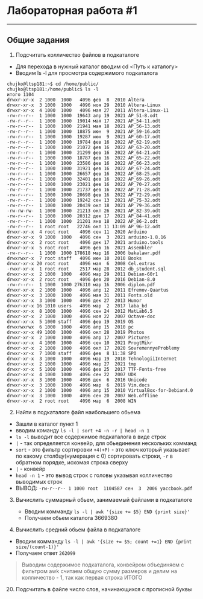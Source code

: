 # Лабораторная работа #1
---

## Общие задания
1. Подсчитать колличество файлов в подкаталоге
  - Для перехода в нужный каталог вводим cd <Путь к каталогу>
  - Вводим ls -l для просмотра содержимого подкаталога
  
  ```
  chujko@ltsp181:~$ cd /home/public/
chujko@ltsp181:/home/public$ ls -l
итого 1104
drwxr-xr-x  2 1000  1000   4096 фев  8  2010 Altera
drwxr-xr-x  3 1000  1000   4096 ноя 29  2010 Altera-Linux
drwxr-xr-x  4 1000  1000   4096 мая 27  2011 Altera-Linux-11
-rw-r--r--  1 1000  1000  19643 апр 19  2021 AP_51-8.odt
-rw-r--r--  1 1000  1000  19014 мая 17  2021 AP_54-11.odt
-rw-r--r--  1 1000  1000  21941 мая 18  2021 AP_56-13.odt
-rw-r--r--  1 1000  1000  18875 июн  9  2021 AP_59-16.odt
-rw-r--r--  1 1000  1000  19287 июн  9  2021 AP_60-17.odt
-rw-r--r--  1 1000  1000  19784 фев 16  2022 AP_62-19.odt
-rw-r--r--  1 1000  1000  21072 фев 16  2022 AP_63-20.odt
-rw-r--r--  1 1000  1000  21299 фев 16  2022 AP_64-21.odt
-rw-r--r--  1 1000  1000  18787 фев 16  2022 AP_65-22.odt
-rw-r--r--  1 1000  1000  23586 фев 16  2022 AP_66-23.odt
-rw-r--r--  1 1000  1000  31921 фев 16  2022 AP_67-24.odt
-rw-r--r--  1 1000  1000  26657 фев 16  2022 AP_68-25.odt
-rw-r--r--  1 1000  1000  32401 фев 16  2022 AP_69-26.odt
-rw-r--r--  1 1000  1000  23021 фев 16  2022 AP_70-27.odt
-rw-r--r--  1 1000  1000  21737 фев 16  2022 AP_71-28.odt
-rw-r--r--  1 1000  1000  20698 фев 16  2022 AP_72-29.odt
-rw-r--r--  1 1000  1000  19242 сен 13  2021 AP_75-32.odt
-rw-r--r--  1 1000  1000  20439 окт 18  2021 AP_79-36.odt
-rw-rw-rw-  1 1000  1000  21213 окт 26  2021 AP_82-39.odt
-rw-r--r--  1 1000  1000  20312 дек 17  2021 AP_84-41.odt
-rw-r--r--  1 1000  1000  21201 янв 18  2022 AP_86-2.odt
-rw-r--r--  1 root root   22746 окт 11 13:09 AP_96-12.odt
drwxr-xr-x  4 root root    4096 сен 11  2020 Arduino
drwxr-xr-x  9 1000  1000   4096 сен  3  2021 arduino-1.8.16
drwxr-xr-x  2 root root    4096 дек 17  2021 arduino.tools
drwxr-xr-x  5 root root    4096 фев 16  2021 Assembler
-rw-r--r--  1 1000  1000 178618 мар 16  2006 bakalawr.pdf
drwxrwxr-x  7 root staff   4096 июн 10  2010 Books
drwxr-xr-x 20 root root    4096 мая  6  2008 Cel.extras
-rwxr-xr-x  1 root root    2517 мар 28  2012 db_student.sql
drwxr-xr-x  2 1000  1000   4096 мар 29  2011 Debian-60r1
drwxr-xr-x  2 root root    4096 фев 20  2016 Debian-8.0
-rw-r--r--  1 1000  1000 276310 мар 16  2006 diplom.pdf
drwxr-xr-x  2 1000  1000   4096 апр 12  2011 Efremov-Quartus
drwxr-xr-x  3 1000  1000   4096 мая 31  2011 Fonts.old
drwxr-xr-x  3 1000  1000   4096 дек 27  2013 Humor
drwxr-xr-x 16 1010 users   4096 мар  2  2017 laba_bd
drwxr-xr-x  8 1000  1000   4096 сен 24  2012 MatLab6.5
drwxr-xr-x  2 1000  1000   4096 ноя 22  2007 Octave-doc
drwxr-xr-x  5 1000 staff   4096 фев 19  2019 OS
drwxrwxrwx  6 1000  1000   4096 апр 15  2010 pc
drwxr-xr-x 49 1000  1000   4096 окт 28  2019 Photos
drwxr-xr-x  2 1000  1000   4096 апр 17  2007 Pictures
drwxr-xr-x  4 1000  1000   4096 сен 10  2021 ProgtMikr
drwxr-xr-x  2 1000  1000   4096 окт 17  2020 SovremennyeProblemy
drwxr-xr-x  7 1000 staff   4096 фев  8 11:38 SPO
drwxr-xr-x  3 1000  1000   4096 мар 19  2018 TehnologiiInternet
drwxr-xr-x  2 1000  1000   4096 мар 27  2021 tmp
drwxr-xr-x  5 1000  1000   4096 фев 25  2017 TTF-Fonts-free
drwxr-xr-x  4 1000  1000   4096 сен 22  2007 UDK
drwxr-xr-x  3 1000  1000   4096 дек  6  2016 Unicode
drwxr-xr-x  3 1000  1000   4096 мар  6  2019 Vim.docs
drwxr-xr-x  2 1000  1000   4096 апр 15  2010 VirtualBox-for-Debian4.0
drwxr-xr-x  3 1000  1000   4096 сен 20  2007 Web.offline
drwxr-xr-x  2 root root    4096 мар  6  2008 WIN

  ```
  2. Найти в подкаталоге файл наибольшего обьема

- Зашли в каталог пункт 1
- вводим команду ```ls -l | sort +4 -n -r | head -n 1```
- ```ls -l``` выводит все содержимое подкаталога в виде строк
- ```|``` - так определяется конвейр, для обьединения нескольких комманд
- ```sort``` - это фильтр сортировки ```+4(+Р)``` - это ключ который указывает по какому столбцу(нумерация с 0) сортировать строки, ```-r``` в обратном порядке, искомая строка сверху
- ```|``` - конвейр
- ```head -n 1``` - это вывод строк с головы указывая колличество выводимых строк
- ВЫВОД: ```-rw-r--r-- 1 1000 root  1104587 сен  3  2006 yaccbook.pdf```


3. Вычислить суммарный обьем, занимаемый файлами в подкаталоге
    - Вводим комманду ```ls -l | awk '{size += $5} END {print size}'```
    - Получаем обьем каталога 3669380

4. Вычислить средний обьем файла в подкаталоге
- Вводим комманду ```ls -l | awk '{size += $5; count +=1} END {print size/(count-1)}' ```
- Получаем ответ ```262099```
> Выводим содержимое подкаталога, конвейром объединяем с фильтром awk считаем общую сумму размеров и делим на колличество - 1, так как первая строка ИТОГО

20. Подсчитать в файле число слов, начинающихся с прописной буквы



